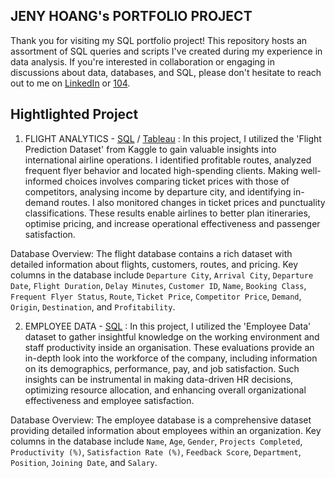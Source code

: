 ## JENY HOANG's PORTFOLIO PROJECT

Thank you for visiting my SQL portfolio project! This repository hosts an assortment of SQL queries and scripts I've created during my experience in data analysis. If you're interested in collaboration or engaging in discussions about data, databases, and SQL, please don't hesitate to reach out to me on [LinkedIn](https://www.linkedin.com/in/jeny-hoang-0502) or [104](https://pda.104.com.tw/profile/share/eTfyz2jVdYUFUyzNBjNQvG4UZ2QK874c).

## Hightlighted Project
1. FLIGHT ANALYTICS - [SQL](https://github.com/HoangJeny/SQL-Portfolio-Project/blob/main/FLIGHT%20ANALYTICS) / [Tableau](https://public.tableau.com/app/profile/hoang.jeny/viz/FlightsDashboard_16958376526070/Dashboard1?publish=yes) : In this project, I utilized the 'Flight Prediction Dataset' from Kaggle to gain valuable insights into international airline operations. I identified profitable routes, analyzed frequent flyer behavior and located high-spending clients. Making well-informed choices involves comparing ticket prices with those of competitors, analysing income by departure city, and identifying in-demand routes. I also monitored changes in ticket prices and punctuality classifications. These results enable airlines to better plan itineraries, optimise pricing, and increase operational effectiveness and passenger satisfaction.

Database Overview:
The flight database contains a rich dataset with detailed information about flights, customers, routes, and pricing. Key columns in the database include `Departure City`, `Arrival City`, `Departure Date`, `Flight Duration`, `Delay Minutes`, `Customer ID`, `Name`, `Booking Class`, `Frequent Flyer Status`, `Route`, `Ticket Price`, `Competitor Price`, `Demand`, `Origin`, `Destination`, and `Profitability`.


2. EMPLOYEE DATA - [SQL](https://github.com/HoangJeny/SQL-Portfolio-Project/blob/main/EMPLOYEE%20DATA) : In this project, I utilized the 'Employee Data' dataset to gather insightful knowledge on the working environment and staff productivity inside an organisation. These evaluations provide an in-depth look into the workforce of the company, including information on its demographics, performance, pay, and job satisfaction. Such insights can be instrumental in making data-driven HR decisions, optimizing resource allocation, and enhancing overall organizational effectiveness and employee satisfaction.

Database Overview:
The employee database is a comprehensive dataset providing detailed information about employees within an organization. Key columns in the database include `Name`, `Age`, `Gender`, `Projects Completed`, `Productivity (%)`, `Satisfaction Rate (%)`, `Feedback Score`, `Department`, `Position`, `Joining Date`, and `Salary`. 
